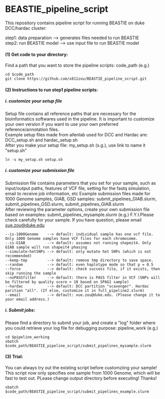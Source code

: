 # BEASTIE_pipeline_script
This repository contains pipeline script for running BEASTIE on duke DCC/hardac cluster:

step1: data preparation  --> generates files needed to run BEASTIE <br>
step2: run BEASTIE model --> use input file to run BEASTIE model

#### (1) Get code to your directory:
Find a path that you want to store the pipeline scripts: code_path (e.g.)
```
cd $code_path
git clone https://github.com/x811zou/BEASTIE_pipeline_script.git
```

#### (2) Instructions to run step1 pipeline scripts:
##### i. customize your setup file
Setup file contains all reference paths that are necessary for the bioinformatics softwares used in the pipeline. It is important to customize your own version if you want to use your own preferred reference/annotation files.<br>
Example setup files made from allenlab used for DCC and Hardac are: DCC_setup.sh and hardac_setup.sh<br>
After you make your setup file: my_setup.sh (s.g.), use link to name it "setup.sh"
```
ln -s my_setup.sh setup.sh
```
##### i. customize your submission file
Submission file contains parameters that you set for your sample, such as input/output paths, features of VCF file, setting for the fastq simulation, email to receive job information, etc
Example submission files made for 1000 Genome samples, GIAB, GSD samples: submit_pipelines_GIAB.slurm, submit_pipelines_GSD.slurm, submit_pipelines_GIAB.slurm<br>
After reviewing the parameter options, create your own submission file based on examples: submit_pipelines_mysample.slurm (e.g.)
F.Y.I.Please check carefully for your sample. If you have question, please email xue.zou@duke.edu
```
--is-1000Genome    --> default: individual sample has one vcf file. Only 1000 Genome samples have VCF files for each chromosome.
--is-GIAB          --> default: assumes not running shapeit4. Only GIAB sample will run shapeit4 phasing
--simulate-hetSNPs --> default: only mutate het SNPs (which is not recommended)
--keep-tmp         --> default: remove tmp directory to save space.
--random           --> default: even haplotype mode so that p = 0.5
--force            --> default: check success file, if it exists, then skip running the sample
--noPASSfilter     --> default: there is PASS filter in VCF (SNPs will be filtered by quality score > 10 based on SPAG1 sample)
--hardac           --> default: DCC partition "scavenger". Hardac parition "all". (If else, customize it in full_pipeline2.slurm)
--email            --> default: xue.zou@duke.edu. (Please change it to your email address.)
```
##### i. Submit jobs:
Please find a directory to submit your job, and create a "log" folder where you could retrieve your log file for debugging purpose: pipeline_work (e.g.)
```
cd $pipeline_working
sbatch $code_path/BEASTIE_pipeline_script/submit_pipelines_mysample.slurm
```

#### (3) Trial:
You can always try out the existing script before customziing your sample! 
This script now only specifies one sample from 1000 Genome, which will be fast to test out. PLease change output directory before executing! Thanks! 
```
sbatch $code_path/BEASTIE_pipeline_script/submit_pipelines_example.slurm
```
